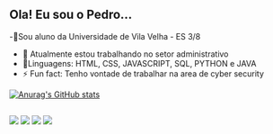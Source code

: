 ##  Ola! Eu sou o Pedro...
-📘Sou aluno da Universidade de Vila Velha - ES 3/8
- 🔭 Atualmente estou trabalhando no setor administrativo
-  🌱Linguagens: HTML, CSS, JAVASCRIPT, SQL, PYTHON e JAVA
- ⚡ Fun fact:  Tenho vontade de trabalhar na area de cyber security

[![Anurag's GitHub stats](https://github-readme-stats.vercel.app/api?username=Pehece&show_icons=true&theme=dark)](https://github.com/anuraghazra/github-readme-stats)

##

<div>
   <a href="https:// https://www.instagram.com/pedroh_cebin/" target="_blank"><img src="https://img.shields.io/badge/-Instagram-%23E4405F?style=for-the-badge&logo=instagram&logoColor=white" target="_blank"></a>
 <a href="https://discord.gg/pehece#6928" target="_blank"><img src="https://img.shields.io/badge/Discord-7289DA?style=for-the-badge&logo=discord&logoColor=white" target="_blank"></a> 
  <a href = "mailto:ped2065@gmail.com"><img src="https://img.shields.io/badge/-Gmail-%23333?style=for-the-badge&logo=gmail&logoColor=white" target="_blank"></a>
  <a href="https://www.linkedin.com/in/https://www.linkedin.com/in/pedro-henrique-b30735264/" target="_blank"><img src="https://img.shields.io/badge/-LinkedIn-%230077B5?style=for-the-badge&logo=linkedin&logoColor=white" target="_blank"></a>

  </div>
  

